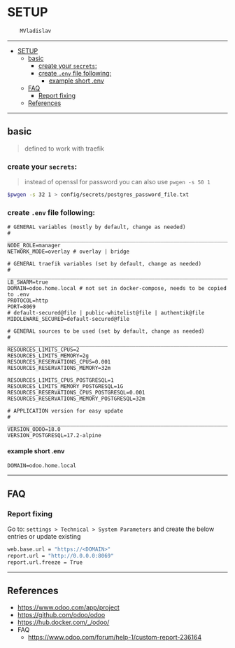 # SETUP

```sh
    MVladislav
```

---

- [SETUP](#setup)
  - [basic](#basic)
    - [create your `secrets`:](#create-your-secrets)
    - [create `.env` file following:](#create-env-file-following)
      - [example short .env](#example-short-env)
  - [FAQ](#faq)
    - [Report fixing](#report-fixing)
  - [References](#references)

---

## basic

> defined to work with traefik

### create your `secrets`:

> instead of openssl for password you can also use `pwgen -s 50 1`

```sh
$pwgen -s 32 1 > config/secrets/postgres_password_file.txt
```

### create `.env` file following:

```env
# GENERAL variables (mostly by default, change as needed)
# ______________________________________________________________________________
NODE_ROLE=manager
NETWORK_MODE=overlay # overlay | bridge

# GENERAL traefik variables (set by default, change as needed)
# ______________________________________________________________________________
LB_SWARM=true
DOMAIN=odoo.home.local # not set in docker-compose, needs to be copied to .env
PROTOCOL=http
PORT=8069
# default-secured@file | public-whitelist@file | authentik@file
MIDDLEWARE_SECURED=default-secured@file

# GENERAL sources to be used (set by default, change as needed)
# ______________________________________________________________________________
RESOURCES_LIMITS_CPUS=2
RESOURCES_LIMITS_MEMORY=2g
RESOURCES_RESERVATIONS_CPUS=0.001
RESOURCES_RESERVATIONS_MEMORY=32m

RESOURCES_LIMITS_CPUS_POSTGRESQL=1
RESOURCES_LIMITS_MEMORY_POSTGRESQL=1G
RESOURCES_RESERVATIONS_CPUS_POSTGRESQL=0.001
RESOURCES_RESERVATIONS_MEMORY_POSTGRESQL=32m

# APPLICATION version for easy update
# ______________________________________________________________________________
VERSION_ODOO=18.0
VERSION_POSTGRESQL=17.2-alpine
```

#### example short .env

```env
DOMAIN=odoo.home.local
```

---

## FAQ

### Report fixing

Go to: `settings > Technical > System Parameters` and create the below entries or update existing

```sh
web.base.url = "https://<DOMAIN>"
report.url = "http://0.0.0.0:8069"
report.url.freeze = True
```

---

## References

- <https://www.odoo.com/app/project>
- <https://github.com/odoo/odoo>
- <https://hub.docker.com/_/odoo/>
- FAQ
  - <https://www.odoo.com/forum/help-1/custom-report-236164>
